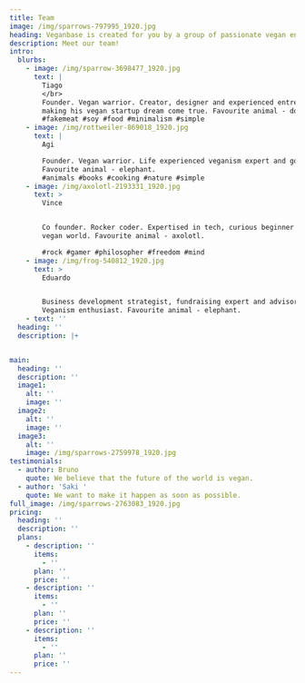 ```yaml
---
title: Team
image: /img/sparrows-797995_1920.jpg
heading: Veganbase is created for you by a group of passionate vegan enthusiasts
description: Meet our team!
intro:
  blurbs:
    - image: /img/sparrow-3698477_1920.jpg
      text: |
        Tiago
        </br>
        Founder. Vegan warrior. Creator, designer and experienced entrepreneur
        making his vegan startup dream come true. Favourite animal - donkey.
        #fakemeat #soy #food #minimalism #simple
    - image: /img/rottweiler-869018_1920.jpg
      text: |
        Agi

        Founder. Vegan warrior. Life experienced veganism expert and gospeler.
        Favourite animal - elephant. 
        #animals #books #cooking #nature #simple
    - image: /img/axolotl-2193331_1920.jpg
      text: >
        Vince


        Co founder. Rocker coder. Expertised in tech, curious beginner in the
        vegan world. Favourite animal - axolotl.

        #rock #gamer #philosopher #freedom #mind
    - image: /img/frog-540812_1920.jpg
      text: >
        Eduardo 


        Business development strategist, fundraising expert and advisor.
        Veganism enthusiast. Favourite animal - elephant. 
    - text: ''
  heading: ''
  description: |+


main:
  heading: ''
  description: ''
  image1:
    alt: ''
    image: ''
  image2:
    alt: ''
    image: ''
  image3:
    alt: ''
    image: /img/sparrows-2759978_1920.jpg
testimonials:
  - author: Bruno
    quote: We believe that the future of the world is vegan.
  - author: 'Saki '
    quote: We want to make it happen as soon as possible.
full_image: /img/sparrows-2763083_1920.jpg
pricing:
  heading: ''
  description: ''
  plans:
    - description: ''
      items:
        - ''
      plan: ''
      price: ''
    - description: ''
      items:
        - ''
      plan: ''
      price: ''
    - description: ''
      items:
        - ''
      plan: ''
      price: ''
---
```


